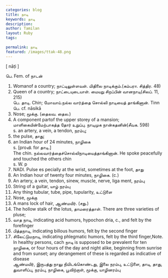 ```yaml
---
categories: blog
title: நாடி
keywords: நாடி
description: 
author: Tamilan
layout: Ruby
tags: 
 
permalink: நாடி
featured: /images/ttak-48.png
---
```

  
[ nāṭi ]  
  
பெ. Fem. of நாடன்  
1. Womanof a country; நாட்டிலுள்ளவள். மிதிலை நாடிக்கும்.(கம்பரா. சித்திர. 48)  
2. Queen of a country; நாட்டையுடையாள். மையறு சிறப்பின் வானநாடி(சிலப். 11, 215)  
பெ. தாடி. Chin; மோவாய்.நல்ல வார்த்தை சொல்லி நாடியைத் தாங்கினான். Tinn  
பெ. cf. nāsikā  
1. Nose; மூக்கு. (தைலவ. தைல.)  
2. A component partof the upper storey of a mansion; மாளிகையின்மேற்பாகத்த தோர் உறுப்பு. நாடிமுக நான்கதனின்(சீவக. 598)  
s. an artery, a vein, a tendon, நரம்பு;  
2. the pulse, தாது;  
3. an Indian hour of 24 minutes, நாழிகை  
s. [proவி. for தாடி.]  
The chin. நல்லவார்த்தைச்சொல்லிநாடியைத்தாங்கினான். He spoke peacefully and touched the others chin  
s. W. p  
46. NADI. Pulse es pecially at the wrist, sometimes at the foot, தாது  
2. An Indian hour of twenty four minutes, நாழிகை. (c.)  
3. An artery, a vein, tendon, sinew, muscle, nerve, liga ment, நரம்பு  
4. String of a guitar, யாழ் நரம்பு  
5. Any thing tubular, tube, pipe, tupularity, உட்டுளை  
6. Nose, மூக்கு  
7. A mans lock of hair, ஆண்மயிர். (சது.)  
8. The hollow stalk of the lotus, தாமரைத்தாள். There are three varieties of pluse;  
1. வாத நாடி, indicating acid humors, hypochon dria, c., and felt by the forefinger  
2. பித்தநாடி, indicating billous humors, felt by the second finger  
3. சிலேட்டுமநாடி, indicating phlegmatic humors, felt by the third finger,Note. In healthy persons, cach நாடி is supposed to be prevalent for ten நாழிகை, or four hours of the day and night alike, beginning from sunrise and from sunset; any derangement of these is regarded as indicative of disease  
ஆண்மயிர், இருபத்து நாலு நிமிடங்கொண்டது, இலை நரம்பு, உட்டுளை, தாடி, தாது, துவாளிப்பு, நரம்பு, நாழிகை, பூவிற்றாள், மூக்கு, யாழினரம்பு